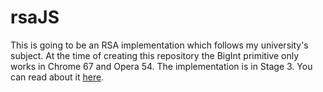 # rsaJS
This is going to be an RSA implementation which follows my university's subject. At the time of creating this repository the BigInt primitive only works in Chrome 67 and Opera 54. The implementation is in Stage 3. You can read about it [here](https://tc39.github.io/proposal-bigint/).
